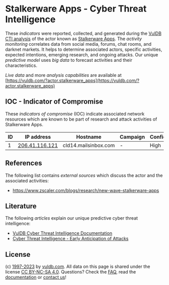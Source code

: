# Stalkerware Apps - Cyber Threat Intelligence

These _indicators_ were reported, collected, and generated during the [VulDB CTI analysis](https://vuldb.com/?kb.cti) of the actor known as [Stalkerware Apps](https://vuldb.com/?actor.stalkerware_apps). The _activity monitoring_ correlates data from social media, forums, chat rooms, and darknet markets. It helps to determine associated actors, specific activities, expected intentions, emerging research, and ongoing attacks. Our unique _predictive model_ uses _big data_ to forecast activities and their characteristics.

_Live data_ and more _analysis capabilities_ are available at [https://vuldb.com/?actor.stalkerware_apps](https://vuldb.com/?actor.stalkerware_apps)

## IOC - Indicator of Compromise

These _indicators of compromise_ (IOC) indicate associated network resources which are known to be part of research and attack activities of Stalkerware Apps.

ID | IP address | Hostname | Campaign | Confidence
-- | ---------- | -------- | -------- | ----------
1 | [206.41.116.121](https://vuldb.com/?ip.206.41.116.121) | cld14.mailsinbox.com | - | High

## References

The following list contains _external sources_ which discuss the actor and the associated activities:

* https://www.zscaler.com/blogs/research/new-wave-stalkerware-apps

## Literature

The following _articles_ explain our unique predictive cyber threat intelligence:

* [VulDB Cyber Threat Intelligence Documentation](https://vuldb.com/?kb.cti)
* [Cyber Threat Intelligence - Early Anticipation of Attacks](https://www.scip.ch/en/?labs.20201022)

## License

(c) [1997-2023](https://vuldb.com/?kb.changelog) by [vuldb.com](https://vuldb.com/?kb.about). All data on this page is shared under the license [CC BY-NC-SA 4.0](https://creativecommons.org/licenses/by-nc-sa/4.0/). Questions? Check the [FAQ](https://vuldb.com/?kb.faq), read the [documentation](https://vuldb.com/?kb) or [contact us](https://vuldb.com/?contact)!
